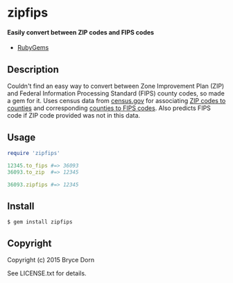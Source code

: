 # zipfips

#### Easily convert between ZIP codes and FIPS codes
* [RubyGems](https://rubygems.org/gems/zipfips)

## Description
  Couldn't find an easy way to convert between Zone Improvement Plan (ZIP) and Federal Information Processing Standard (FIPS) county codes, so made a gem for it. Uses census data from [census.gov](https://www.census.gov/) for associating [ZIP codes to counties](https://www.census.gov/geo/reference/codes/cou.html) and corresponding [counties to FIPS codes](https://www.census.gov/econ/cbp/download/). Also predicts FIPS code if ZIP code provided was not in this data.

## Usage
```ruby
require 'zipfips'

12345.to_fips #=> 36093
36093.to_zip  #=> 12345

36093.zipfips #=> 12345

```

## Install

    $ gem install zipfips

## Copyright

Copyright (c) 2015 Bryce Dorn

See LICENSE.txt for details.
